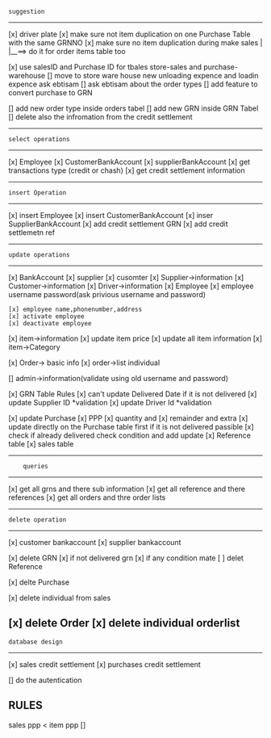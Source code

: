     suggestion
------------------
[x] driver plate
[x] make sure not item duplication on one Purchase Table
    with the same GRNNO
[x] make sure no item duplication during make sales
        |
        |__==> do it for order items table too

[x] use salesID and Purchase ID for tbales store-sales and purchase-warehouse
[] move to store ware house new unloading expence and loadin expence ask ebtisam
[] ask ebtisam about the order types
[] add feature to convert purchase to GRN

[] add new order type inside orders tabel
[] add new GRN inside GRN Tabel
[] delete also the infromation from the credit settlement

-------------------------
    select operations
-------------------------
[x] Employee
[x] CustomerBankAccount
[x] supplierBankAccount
[x] get transactions type (credit or chash)
[x] get credit settlement information


-----------------------------
    insert Operation
-----------------------------
[x] insert Employee
[x] insert CustomerBankAccount
[x] inser SupplierBankAccount
[x] add credit settlement GRN
[x] add credit settlemetn ref
 
------------------------------
    update operations
------------------------------
[x] BankAccount
    [x] supplier
    [x] cusomter
[x] Supplier->information
[x] Customer->information
[x] Driver->information
[x] Employee
    [x] employee username password(ask privious username and password)

    [x] employee name,phonenumber,address
    [x] activate employee
    [x] deactivate employee
[x] item->information
    [x] update item price
    [x] update all item information
[x] item->Category

[x] Order-> basic info
[x] order->list individual

[] admin->information(validate using old username and password)

[x] GRN Table
    Rules
        [x] can't update Delivered Date if it is not delivered
        [x] update Supplier ID *validation
        [x] update Driver Id *validation

[x] update Purchase
    [x] PPP
    [x] quantity and
    [x] remainder and extra
        [x] update directly on the Purchase table first if it is not delivered passible
        [x] check if already delivered check condition and add update
[x] Reference table
[x] sales table


----------------------------
        queries
----------------------------
[x] get all grns and there sub information
[x] get all reference and there references
[x] get all orders and thre order lists

------------------------------
    delete operation
------------------------------
[x] customer bankaccount
[x] supplier bankaccount

[x] delete GRN
    [x] if not delivered grn
    [x] if any condition mate
[ ] delet Reference

[x] delte Purchase

[x] delete individual from sales

[x] delete Order
[x] delete individual orderlist
--------------------
    database design
--------------------
[x] sales credit settlement
[x] purchases credit settlement

[] do the autentication

RULES
----------
sales ppp < item ppp [] 

